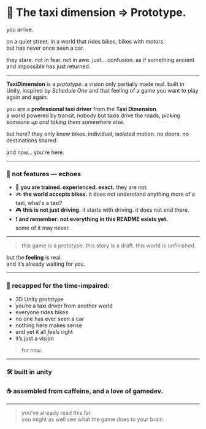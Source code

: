 # 🚖 The taxi dimension => Prototype.

you arrive.

on a quiet street.
in a world that rides bikes, bikes with motors.  
but has never once seen a car.

they stare.
not in fear. not in awe.
just… confusion.
as if something ancient and impossible has just returned.

---

**TaxiDimension** is a *prototype*.
a vision only partially made real. 
built in Unity, inspired by *Schedule One* and that feeling of a game you want to play again and again.

you are a **professional taxi driver** from the **Taxi Dimension**.  
a world powered by transit. nobody but taxis drive the roads, *picking someone up and taking them somewhere else.*

but here?
they only know bikes.
individual, isolated motion. no doors. no destinations shared.

and now... you're here.

---

### 🧪 not features — echoes

- 👔 **you are trained. experienced. exact.** they are not.
- 🚲 **the world accepts bikes.** it does not understand anything more of a taxi, what's a taxi?
- 🎮 **this is not just driving.** it starts with driving. it does not end there.
- ❗ **and remember: not everything in this README exists yet.**  
some of it may never.

---

> this game is a prototype.
> this story is a draft.
> this world is unfinished.

but the **feeling** is real.  
and it’s already waiting for you.

---

### 🧩 recapped for the time-impaired:

- 3D Unity prototype  
- you’re a taxi driver from another world  
- everyone rides bikes  
- no one has ever seen a car  
- nothing here makes sense  
- and yet it all *feels* right  
- it’s just a vision  
> for now.

---

### 🛠 built in unity  
### ☕ assembled from caffeine, and a love of gamedev.

---

> you’ve already read this far.  
> you might as well see what the game does to your brain.

